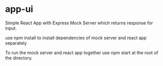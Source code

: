 # app-ui

Simple React App with Express Mock Server which returns response for input.

use npm install to install dependencies of mock server and react app separately

To run the mock server and react app together use npm start at the root of the directory.
